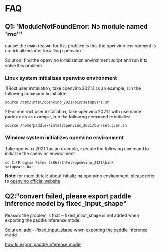 # FAQ

## Q1:"ModuleNotFoundError: No module named 'mo'"  
cause: the main reason for this problem is that the openvino environment is not initialized after installing openvino  

Solution: find the openvino initialization environment script and run it to solve this problem

### Linux system initializes openvino environment

1)Root user installation, take openvino 2021.1 as an example, run the following command to initialize  

```
source /opt/intel/openvino_2021/bin/setupvars.sh
```
  
2)For non root user installation, take openvino 2021.1 with username paddlex as an example, run the following command to initialize  

```
source /home/paddlex/intel/openvino_2021/bin/setupvar.sh
```

### Window system initializes openvino environment
Take openvino 2021.1 as an example, execute the following command to initialize the openvino environment  
```
cd C:\Program Files (x86)\Intel\openvino_2021\bin\
setupvars.bat
```  

**Note**: for more details about initializing openvino environment, please refer to [openvino official website](https://docs.openvinotoolkit.org/latest/index.html)


## Q2:"convert failed, please export paddle inference model by fixed_input_shape"

Reason: the problem is that --fixed_input_shape is not added when exporting the paddle inference model
  
Solution: add --fixed_input_shape when exporting the paddle inference model

[how to export paddle inference model](https://github.com/PaddlePaddle/PaddleX/blob/develop/docs/deploy/export_model.md)
